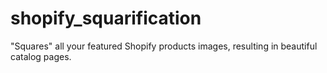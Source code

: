 shopify_squarification
======================

"Squares" all your featured Shopify products images, resulting in beautiful catalog pages.
